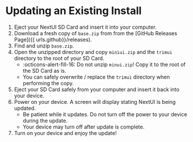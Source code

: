 # Updating an Existing Install

1. Eject your NextUI SD Card and insert it into your computer.
2. Download a fresh copy of `base.zip` from from the [GitHub Releases Page]({{ urls.github}}/releases).
3. Find and unzip `base.zip`.
4. Open the unzipped directory and copy `miniui.zip` and the `trimui` directory to the root of your SD Card.
    - :octicons-alert-fill-16: Do not unzip `minui.zip`! Copy it to the root of the SD Card as is.
    - You can safely overwrite / replace the `trimui` directory when performing the copy.
5. Eject your SD Card safely from your computer and insert it back into your device.
6. Power on your device. A screen will display stating NextUI is being updated.
    - Be patient while it updates. Do not turn off the power to your device during the update.
    - Your device may turn off after update is complete.
7. Turn on your device and enjoy the update!